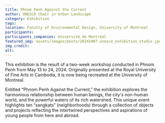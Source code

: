 ```yaml
---
title: Phnom Penh Against the Current 
author: UNESCO Chair in Urban Landscape
category: Exhibition
tags:
location: Faculty of Environmental Design, University of Montreal
participants: 
participants_companies: Université de Montréal
featured_img: assets/images/posts/20241007-unesco_exhibition_studio.jpg
img_credit: 
alt:
---
```

This exhibition is the result of a two-week workshop conducted in Phnom Penh from May 13 to 24, 2024. Originally presented at the Royal University of Fine Arts in Cambodia, it is now being recreated at the University of Montreal.

Entitled “Phnom Penh Against the Current,” the exhibition explores the harmonious relationship between human beings, the city's non-human world, and the powerful waters of its rich watershed. This unique event highlights ten “sangkats” (neighborhoods) through a collection of objects and projects reflecting the intertwined perspectives and aspirations of young people from here and abroad.
